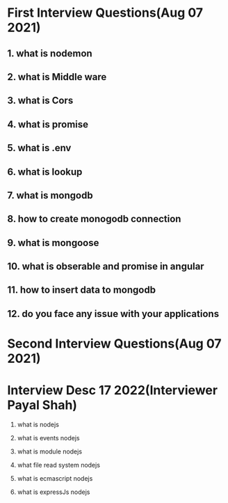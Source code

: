 # First Interview Questions(Aug 07 2021)

## 1. what is nodemon

## 2. what is Middle ware

## 3. what is Cors

## 4. what is promise

## 5. what is .env

## 6. what is lookup

## 7. what is mongodb

## 8. how to create monogodb connection

## 9. what is mongoose

## 10. what is obserable and promise in angular

## 11. how to insert data to mongodb

## 12. do you face any issue with your applications


# Second Interview Questions(Aug 07 2021)



# Interview Desc 17 2022(Interviewer Payal Shah)

1. what is nodejs

2. what is events nodejs

3. what is module nodejs

4. what file read system nodejs

5. what is ecmascript nodejs

6. what is expressJs nodejs